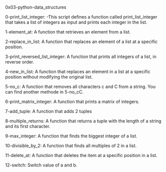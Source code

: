 0x03-python-data_structures

0-print_list_integer:
            -This script defines a function called print_list_integer
             that takes a list of integers as input and prints
             each integer in the list.

1-element_at:
            A function that retrieves an element from a list.

2-replace_in_list:
            A function that replaces an element of a list at a specific position.

3-print_reversed_list_integer:
            A function that prints all integers of a list, in reverse order.

4-new_in_list:
            A function that replaces an element in a list at a specific position without modifying the original list.

5-no_c:
            A function that removes all characters c and C from a string.
            You can find another methode in 5-no_cC.

6-print_matrix_integer:
            A function that prints a matrix of integers.

7-add_tuple:
            A function that adds 2 tuples

8-multiple_returns:
            A function that returns a tuple with the length of a string and its first character.

9-max_integer:
            A function that finds the biggest integer of a list.

10-divisible_by_2:
            A function that finds all multiples of 2 in a list.

11-delete_at:
            A function that deletes the item at a specific position in a list.

12-switch:
            Switch value of a and b.
